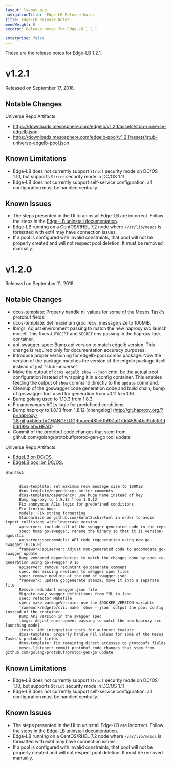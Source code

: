 ```yaml
---
layout: layout.pug
navigationTitle:  Edge-LB Release Notes
title: Edge-LB Release Notes
menuWeight: 0
excerpt: Release notes for Edge-LB 1.2.1

enterprise: false
---
```


These are the release notes for Edge-LB 1.2.1.

# v1.2.1

Released on September 17, 2018.

## Notable Changes


Universe Repo Artifacts:

- https://downloads.mesosphere.com/edgelb/v1.2.1/assets/stub-universe-edgelb.json
- https://downloads.mesosphere.com/edgelb-pool/v1.2.1/assets/stub-universe-edgelb-pool.json

## Known Limitations

* Edge-LB does not currently support `Strict` security mode on DC/OS 1.10, but supports `Strict` security mode in DC/OS 1.11.
* Edge-LB does not currently support self-service configuration; all configuration must be handled centrally.

## Known Issues

* The steps presented in the UI to uninstall Edge-LB are incorrect. Follow the steps in the [Edge-LB uninstall documentation](/services/edge-lb/1.2/uninstalling/).
* Edge-LB running on a CentOS/RHEL 7.2 node where `/var/lib/mesos` is formatted with ext4 may have connection issues.
* If a pool is configured with invalid constraints, that pool will not be properly created and will not respect pool deletion. It must be removed manually.

# v1.2.0

Released on September 11, 2018.

## Notable Changes

* dcos-template: Properly handle nil values for some of the Mesos Task's protobuf fields.
* dcos-template: Set maximum grpc recv. message size to 100MIB.
* lbmgr: Adjust environment passing to match the new haproxy svc launch model. This fixes `AUTOCERT` and `SECRET` env passing in the haproxy task container.
* api-swagger-spec: Bump api version to match edgelb version. This change is required only for documentation accuracy purposes.
* Introduce proper versioning for edgelb-pool comos package. Now the version of the package matches the version of the edgelb package itself instead of just "stub-universe".
* Make the output of `dcos edgelb show --json` cmd. be the actual pool configuration instead of wrapping it in a config container. This enables feeding the output of `show` command directly to the `update` command.
* Cleanup of the goswagger code generation code and build chain, bump of goswagger tool used for generation from v0.11 to v0.16.
* Bump golang used to 1.10.3 from 1.8.3.
* Fix anonymous ACLs logic for predefined conditions.
* Bump haproxy to 1.8.13 from 1.8.12 [changelog] (http://git.haproxy.org/?p=haproxy-1.8.git;a=blob;f=CHANGELOG;h=aed48fc5fb951aff7dd458c4bc9bfcfe1d5dd99a;hb=HEAD)
* Commit of the protobuf code changes that stem from github.com/golang/protobuf/protoc-gen-go tool update

Universe Repo Artifacts:

- [EdgeLB on DC/OS](https://downloads.mesosphere.com/edgelb/v1.2.0/assets/stub-universe-edgelb.json).
- [EdgeLB pool on DC/OS](https://downloads.mesosphere.com/edgelb-pool/v1.2.0/assets/stub-universe-edgelb-pool.json).

Shortlist:

```

      dcos-template: set maximum recv message size to 100MiB
      dcos-template/dependency: better comments
      dcos-template/dependency: use huge name instead of key
      Bump haproxy to 1.8.13 from 1.8.12
      Fix anonymous ACLs logic for predefined conditions
      Fix linting bugs
      models: Fix string formatting
      Standardize on github.com/BurntSushi/toml in order to avoid import collisions with lowercase version
      apiserver: include all of the swagger-generated code in the repo
      spec: bump go-swagger, rename the binary so that it is version-agnostic
      apiserver:spec:models: API code regeneration using new go-swagger (0.16.0)
      framework:apiserver: Adjust non-generated code to accomodate go-swagger update
      Bump vendored dependencies to match the changes done by code re-generation using go-swagger 0.16
      apiserver: remove reduntant go:generate comment
      spec: Add missing newlines to swagger spec files
      spec: remove newline at the end of swagger.json
      framework: update go:generate stanza, move it into a separate file
      Remove redundant swagger.json file
      Migrate away swagger definitions from YML to Json
      spec: refactor Makefile
      spec: make packageVersoins use the $DOCKER_VERSION variable
      framework/edgelb/cli: make `show --json` output the pool config instead of the container.
      Bump API version in the swagger spec
      lbmgr: Adjust environment passing to match the new haproxy svc launching model
      itests: Add integration tests for autocert feature
      dcos-template: properly handle nil values for some of the Mesos Tasks's protobuf fields
      dcos-template: fix remaining direct accesses to protobufs fields
      mesos-listener: commit protobuf code changes that stem from github.com/golang/protobuf/protoc-gen-go update
```

## Known Limitations

* Edge-LB does not currently support `Strict` security mode on DC/OS 1.10, but supports `Strict` security mode in DC/OS 1.11.
* Edge-LB does not currently support self-service configuration; all configuration must be handled centrally.

## Known Issues

* The steps presented in the UI to uninstall Edge-LB are incorrect. Follow the steps in the [Edge-LB uninstall documentation](/services/edge-lb/1.2/uninstalling/).
* Edge-LB running on a CentOS/RHEL 7.2 node where `/var/lib/mesos` is formatted with ext4 may have connection issues.
* If a pool is configured with invalid constraints, that pool will not be properly created and will not respect pool deletion. It must be removed manually.
